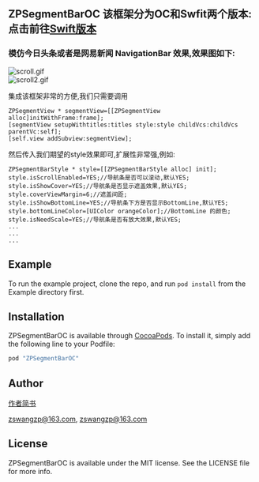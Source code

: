 ## ZPSegmentBarOC  该框架分为OC和Swfit两个版本:点击前往[Swift版本](https://github.com/Guanzhangpeng/ZPSegmentBar)

### 模仿今日头条或者是网易新闻 NavigationBar 效果,效果图如下:
 
![scroll.gif](http://upload-images.jianshu.io/upload_images/1154433-56621400635e2bf0.gif?imageMogr2/auto-orient/strip)                           
![scroll2.gif](http://upload-images.jianshu.io/upload_images/1154433-5e2d81b327126e04.gif?imageMogr2/auto-orient/strip)


 集成该框架非常的方便,我们只需要调用 
 
 ```
ZPSegmentView * segmentView=[[ZPSegmentView alloc]initWithFrame:frame];
[segmentView setupWithtitles:titles style:style childVcs:childVcs parentVc:self];
[self.view addSubview:segmentView];
 ``` 
 然后传入我们期望的style效果即可,扩展性非常强,例如:
 
```
ZPSegmentBarStyle * style=[[ZPSegmentBarStyle alloc] init];
style.isScrollEnabled=YES;//导航条是否可以滚动,默认YES;
style.isShowCover=YES;//导航条是否显示遮盖效果,默认YES;
style.coverViewMargin=6;//遮盖间距;
style.isShowBottomLine=YES;//导航条下方是否显示BottomLine,默认YES;
style.bottomLineColor=[UIColor orangeColor];//BottomLine 的颜色;
style.isNeedScale=YES;//导航条是否有放大效果,默认YES;
...
...
...
```


## Example

To run the example project, clone the repo, and run `pod install` from the Example directory first.

## Installation

ZPSegmentBarOC is available through [CocoaPods](http://cocoapods.org). To install
it, simply add the following line to your Podfile:

```ruby
pod "ZPSegmentBarOC"
```

## Author

[作者简书](http://www.jianshu.com/u/68bedf0c5c86)

zswangzp@163.com, zswangzp@163.com

## License

ZPSegmentBarOC is available under the MIT license. See the LICENSE file for more info.


